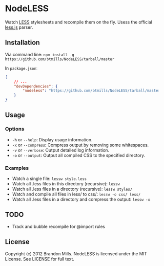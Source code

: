 # NodeLESS

Watch [LESS](http://lesscss.org) stylesheets and recompile them on the fly. Usess the official [less.js](https://github.com/cloudhead/less.js) parser.

## Installation

Via command line: `npm install -g https://github.com/btmills/NodeLESS/tarball/master`

In `package.json`:
```json
{
	// ...
	"devDependencies": {
		"nodeless": "https://github.com/btmills/NodeLESS/tarball/master"
	}
}
```

## Usage

### Options

- `-h` or `--help`: Display usage information.
- `-x` or `--compress`: Compress output by removing some whitespaces.
- `-v` or `--verbose`: Output detailed log information.
- `-o` or `--output`: Output all compiled CSS to the specified directory.

### Examples

- Watch a single file: `lessw style.less`
- Watch all .less files in this directory (recursive): `lessw`
- Watch all .less files in a directory (recursive): `lessw styles/`
- Watch and compile all files in less/ to css/: `lessw -o css/ less/`
- Watch all .less files in a directory and compress the output: `lessw -x`

## TODO

- Track and bubble recompile for @import rules

## License

Copyright (c) 2012 Brandon Mills.
NodeLESS is licensed under the MIT License. See LICENSE for full text.